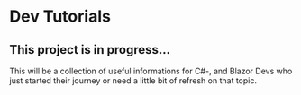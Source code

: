 # Dev Tutorials
## This project is in progress... 

This will be a collection of useful informations for C#-, and Blazor Devs who just started their journey or need a little bit of refresh on that topic.

 
